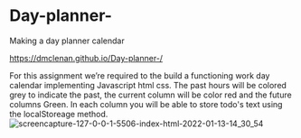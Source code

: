 # Day-planner-
Making a day planner calendar 
 
 https://dmclenan.github.io/Day-planner-/

For this assignment we’re required to the build a functioning work day calendar implementing Javascript html css.
The past hours will be colored grey to indicate the past, the current column will be color red and the future columns Green. In each column you will be able to store todo's text using the localStoreage method.![screencapture-127-0-0-1-5506-index-html-2022-01-13-14_30_54](https://user-images.githubusercontent.com/69438529/149397503-0e8d0407-c217-4e72-a3fe-a65ff873a92a.png)

